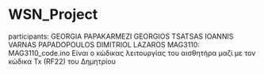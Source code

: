 # WSN_Project

participants:
                 GEORGIA PAPAKARMEZI GEORGIOS TSATSAS IOANNIS VARNAS PAPADOPOULOS DIMITRIOL LAZAROS
 MAG3110:
 MAG3110_code.ino
   Είναι ο κώδικας λειτουργίας του αισθητήρα μαζί με τον κώδικα Tx (RF22) του Δημητρίου
